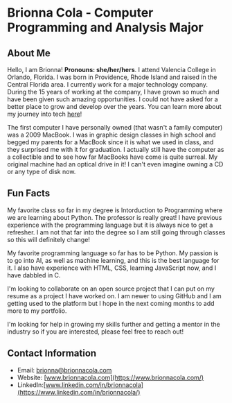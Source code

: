 # Brionna Cola - Computer Programming and Analysis Major

## About Me 
Hello, I am Brionna! **Pronouns: she/her/hers**. I attend Valencia College in Orlando, Florida. I was born in Providence, Rhode Island and raised in the Central Florida area. I currently work for a major technology company. During the 15 years of working at the company, I have grown so much and have been given such amazing opportunities. I could not have asked for a better place to grow and develop over the years. You can learn more about my journey into tech [here](https://www.brionnacola.com/)!

The first computer I have personally owned (that wasn't a family computer) was a 2009 MacBook. I was in graphic design classes in high school and begged my parents for a MacBook since it is what we used in class, and they surprised me with it for graduation. I actually still have the computer as a collectible and to see how far MacBooks have come is quite surreal. My original machine had an optical drive in it! I can't even imagine owning a CD or any type of disk now.

## Fun Facts
My favorite class so far in my degree is Intorduction to Programming where we are learning about Python. The professor is really great! I have previous experience with the programming language but it is always nice to get a refresher. I am not that far into the degree so I am still going through classes so this will definitely change!

My favorite programming language so far has to be Python. My passion is to go into AI, as well as machine learning, and this is the best language for it. I also have experience with HTML, CSS, learning JavaScript now, and I have dabbled in C.

I'm looking to collaborate on an open source project that I can put on my resume as a project I have worked on. I am newer to using GitHub and I am getting used to the platform but I hope in the next coming months to add more to my portfolio.

I'm looking for help in growing my skills further and getting a mentor in the industry so if you are interested, please feel free to reach out!

## Contact Information
* Email: brionna@brionnacola.com
* Website: [www.brionnacola.com](https://www.brionnacola.com/)
* LinkedIn:[www.linkedin.com/in/brionnacola](https://www.linkedin.com/in/brionnacola/)

<!--
**brionnacola/brionnacola** is a ✨ _special_ ✨ repository because its `README.md` (this file) appears on your GitHub profile.

Here are some ideas to get you started:

- 🔭 I’m currently working on ...
- 🌱 I’m currently learning ...
- 👯 I’m looking to collaborate on ...
- 🤔 I’m looking for help with ...
- 💬 Ask me about ...
- 📫 How to reach me: ...
- 😄 Pronouns: ...
- ⚡ Fun fact: ...
-->
